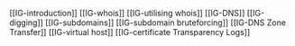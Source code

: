 [[IG-introduction]]
[[IG-whois]]
[[IG-utilising whois]]
[[IG-DNS]]
[[IG-digging]]
[[IG-subdomains]]
[[IG-subdomain bruteforcing]]
[[IG-DNS Zone Transfer]]
[[IG-virtual host]]
[[IG-certificate Transparency Logs]]